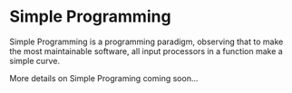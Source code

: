 # Simple Programming
Simple Programming is a programming paradigm, observing that to make the most maintainable software, all input processors in a function make a simple curve.

More details on Simple Programing coming soon...
